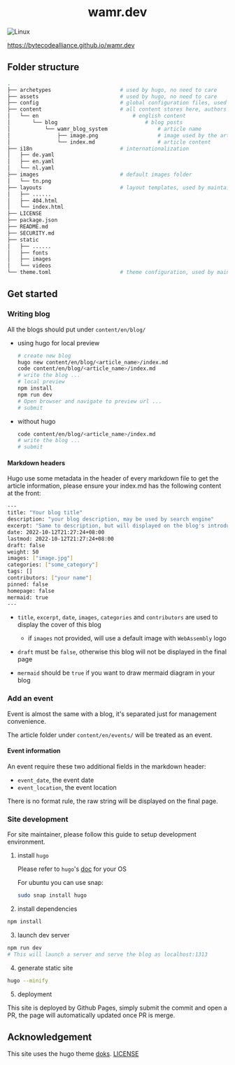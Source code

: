 <h1 align="center">
  wamr.dev
</h1>

![Linux](https://github.com/bytecodealliance/wamr.dev/workflows/github%20pages/badge.svg?branch=main)

https://bytecodealliance.github.io/wamr.dev

## Folder structure

``` bash
.
├── archetypes                      # used by hugo, no need to care
├── assets                          # used by hugo, no need to care
├── config                          # global configuration files, used by maintainer
├── content                         # all content stores here, authors only add file here
│   └── en                              # english content
│       └── blog                            # blog posts
│           └── wamr_blog_system                # article name
│               ├── image.png                   # image used by the article
│               └── index.md                    # article content
├── i18n                            # internationalization
│   ├── de.yaml
│   ├── en.yaml
│   └── nl.yaml
├── images                          # default images folder
│   └── tn.png
├── layouts                         # layout templates, used by maintainer
│   ├── ......
│   ├── 404.html
│   └── index.html
├── LICENSE
├── package.json
├── README.md
├── SECURITY.md
├── static
│   ├── ......
│   ├── fonts
│   ├── images
│   └── videos
└── theme.toml                      # theme configuration, used by maintainer
```

## Get started
### Writing blog

All the blogs should put under `content/en/blog/`

- using hugo for local preview

  ``` bash
  # create new blog
  hugo new content/en/blog/<article_name>/index.md
  code content/en/blog/<article_name>/index.md
  # write the blog ...
  # local preview
  npm install
  npm run dev
  # Open browser and navigate to preview url ...
  # submit
  ```

- without hugo

  ``` bash
  code content/en/blog/<article_name>/index.md
  # write the blog ...
  # submit
  ```

#### Markdown headers

Hugo use some metadata in the header of every markdown file to get the article information, please ensure your index.md has the following content at the front:

``` bash
---
title: "Your blog title"
description: "your blog description, may be used by search engine"
excerpt: "Same to description, but will displayed on the blog's introduction card"
date: 2022-10-12T21:27:24+08:00
lastmod: 2022-10-12T21:27:24+08:00
draft: false
weight: 50
images: ["image.jpg"]
categories: ["some_category"]
tags: []
contributors: ["your name"]
pinned: false
homepage: false
mermaid: true
---
```

- `title`, `excerpt`, `date`, `images`, `categories` and `contributors` are used to display the cover of this blog

  - if `images` not provided, will use a default image with `WebAssembly` logo

- `draft` must be `false`, otherwise this blog will not be displayed in the final page
- `mermaid` should be `true` if you want to draw mermaid diagram in your blog

### Add an event

Event is almost the same with a blog, it's separated just for management convenience.

The article folder under `content/en/events/` will be treated as an event.

#### Event information

An event require these two additional fields in the markdown header:

- `event_date`, the event date
- `event_location`, the event location

There is no format rule, the raw string will be displayed on the final page.

### Site development

For site maintainer, please follow this guide to setup development environment.

1. install `hugo`

    Please refer to `hugo`'s [doc](https://gohugo.io/getting-started/installing/) for your OS

    For ubuntu you can use snap:

    ``` bash
    sudo snap install hugo
    ```

2. install dependencies

``` bash
npm install
```

3. launch dev server

``` bash
npm run dev
# This will launch a server and serve the blog as localhost:1313
```

4. generate static site

``` bash
hugo --minify
```

5. deployment

This site is deployed by Github Pages, simply submit the commit and open a PR, the page will automatically updated once PR is merge.

## Acknowledgement

This site uses the hugo theme [doks](https://github.com/h-enk/doks). [LICENSE](https://github.com/h-enk/doks/blob/master/LICENSE)

